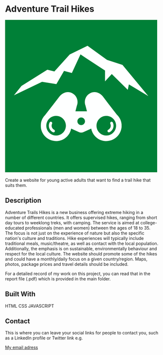 # Adventure Trail Hikes

![my image](images/adventure_trail_hikes_logo.png)

Create a website for young active adults that want to find a trail hike that suits them.


## Description

Adventure Trails Hikes is a new business offering extreme hiking in a number of different countries.
It offers supervised hikes, ranging from short day tours to weeklong treks, with camping. The service
is aimed at college-educated professionals (men and women) between the ages of 18 to 35.
The focus is not just on the experience of nature but also the specific nation's culture and traditions.
Hike experiences will typically include traditional meals, music/theatre, as well as contact with the
local population. Additionally, the emphasis is on sustainable, environmentally behaviour and
respect for the local culture.
The website should promote some of the hikes and could have a monthly/daily focus on a given
country/region. Maps, photos, package prices and travel details should be included.


For a detailed record of my work on this project, you can read that in the report file (.pdf) which is provided in the main folder.


## Built With

HTML
CSS
JAVASCRIPT



## Contact

This is where you can leave your social links for people to contact you, such as a LinkedIn profile or Twitter link e.g.

[My email adress](audunroald£gmail.com)
